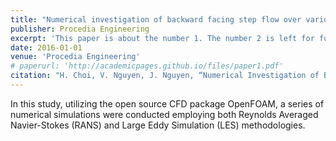 ```yaml
---
title: "Numerical investigation of backward facing step flow over various step angles"
publisher: Procedia Engineering
excerpt: 'This paper is about the number 1. The number 2 is left for future work.'
date: 2016-01-01
venue: 'Procedia Engineering'
# paperurl: 'http://academicpages.github.io/files/paper1.pdf'
citation: "H. Choi, V. Nguyen, J. Nguyen, “Numerical Investigation of Backward Facing Step Flow over Various Step Angles,” Procedia engineering, vol. 154, pp. 420–425, 2016, doi: 10.1016/j.proeng.2016.07.508."
---
```


In this study, utilizing the open source CFD package OpenFOAM, a series of numerical simulations were conducted employing both Reynolds Averaged Navier-Stokes (RANS) and Large Eddy Simulation (LES) methodologies.
